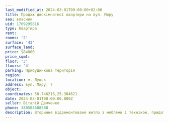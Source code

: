 ```yaml
---
last_modified_at: 2024-03-01T00:00:00+02:00
title: Продаж двокімнатної квартири на вул. Миру
seo: власник
uid: 1709295816
type: Квартира
rent:
rooms: '2'
surface: '43'
surface_land:
price: $84000
price_sqmt:
floor: '3'
floors: '4'
parking: Прибудинкова територія
region:
location: м. Луцьк
address: вул. Миру, 7
object:
coordinates: 50.746218,25.304621
date: 2024-03-01T00:00:00.000Z
seller: Віталій Демченко
phone: 380504688588
description: Вторинне відремонтоване житло з меблями і технікою, придатне і готове для проживання
---
```

